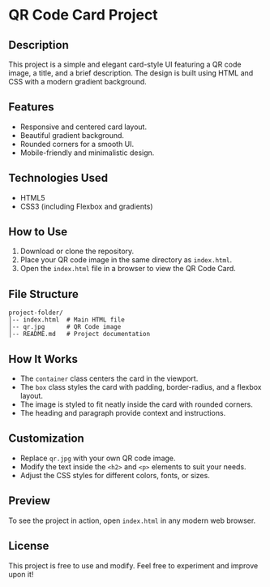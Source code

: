 # QR Code Card Project

## Description
This project is a simple and elegant card-style UI featuring a QR code image, a title, and a brief description. The design is built using HTML and CSS with a modern gradient background.

## Features
- Responsive and centered card layout.
- Beautiful gradient background.
- Rounded corners for a smooth UI.
- Mobile-friendly and minimalistic design.

## Technologies Used
- HTML5
- CSS3 (including Flexbox and gradients)

## How to Use
1. Download or clone the repository.
2. Place your QR code image in the same directory as `index.html`.
3. Open the `index.html` file in a browser to view the QR Code Card.

## File Structure
```
project-folder/
│-- index.html  # Main HTML file
│-- qr.jpg      # QR Code image
│-- README.md   # Project documentation
```

## How It Works
- The `container` class centers the card in the viewport.
- The `box` class styles the card with padding, border-radius, and a flexbox layout.
- The image is styled to fit neatly inside the card with rounded corners.
- The heading and paragraph provide context and instructions.

## Customization
- Replace `qr.jpg` with your own QR code image.
- Modify the text inside the `<h2>` and `<p>` elements to suit your needs.
- Adjust the CSS styles for different colors, fonts, or sizes.

## Preview
To see the project in action, open `index.html` in any modern web browser.

## License
This project is free to use and modify. Feel free to experiment and improve upon it!

